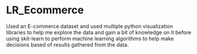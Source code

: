 # LR_Ecommerce

Used an E-commerce dataset and used multiple python visualization libraries to help me explore the data and gain a bit of knowledge on it before using skit-learn to perform machine learning algorithms to help make decisions based of results gathered from the data.
